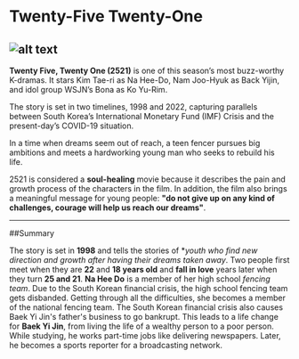 # Twenty-Five Twenty-One
![alt text](2521.jpg)
---

**Twenty Five, Twenty One (2521)** is one of this season’s most buzz-worthy K-dramas. It stars Kim Tae-ri as Na Hee-Do, Nam Joo-Hyuk as Back Yijin, and idol group WSJN’s Bona as Ko Yu-Rim.

The story is set in two timelines, 1998 and 2022, capturing parallels between South Korea’s International Monetary Fund (IMF) Crisis and the present-day’s COVID-19 situation.

In a time when dreams seem out of reach, a teen fencer pursues big ambitions and meets a hardworking young man who seeks to rebuild his life.

2521 is considered a **soul-healing** movie because it describes the pain and growth process of the characters in the film. In addition, the film also brings a meaningful message for young people: **"do not give up on any kind of challenges, courage will help us reach our dreams"**.

---
##Summary

The story is set in **1998** and tells the stories of **youth who find new direction and growth after having their dreams taken away*. Two people first meet when they are **22** and **18 years old** and **fall in love** years later when they turn **25 and 21**. **Na Hee Do** is a member of her high school *fencing team*. Due to the South Korean financial crisis, the high school fencing team gets disbanded. Getting through all the difficulties, she becomes a member of the national fencing team. The South Korean financial crisis also causes Baek Yi Jin's father's business to go bankrupt. This leads to a life change for **Baek Yi Jin**, from living the life of a wealthy person to a poor person. While studying, he works part-time jobs like delivering newspapers. Later, he becomes a sports reporter for a broadcasting network.

